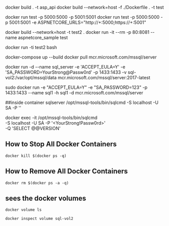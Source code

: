 docker build . -t asp_api
docker build --network=host -f ./Dockerfile . -t test

docker run test -p 5000:5000 -p 5001:5001
docker run test -p 5000:5000 -p 5001:5001 -e ASPNETCORE_URLS="http://+:5000;https://+:5001"


docker build --network=host -t test2 .
docker run -it --rm -p 80:8081 --name aspnetcore_sample test


docker run -ti test2 bash


docker-compose up --build
docker pull mcr.microsoft.com/mssql/server

docker run -d --name sql_server -e 'ACCEPT_EULA=Y' -e 'SA_PASSWORD=YourStrong@Passw0rd' -p 1433:1433 -v sql-vol2:/var/opt/mssql/data mcr.microsoft.com/mssql/server:2017-latest

sudo docker run -e "ACCEPT_EULA=Y" -e "SA_PASSWORD=123" -p 1433:1433 --name sql1 -h sql1 -d mcr.microsoft.com/mssql/server

##inside container sqlserver 
/opt/mssql-tools/bin/sqlcmd -S localhost -U SA -P '<YourPassword>'

docker exec -it <Container ID or name> /opt/mssql-tools/bin/sqlcmd \
-S localhost -U SA -P '<YourStrong!Passw0rd>' \
-Q 'SELECT @@VERSION'

## How to Stop All Docker Containers
```
docker kill $(docker ps -q)
```

## How to Remove All Docker Containers
```
docker rm $(docker ps -a -q)
```

## sees the docker volumes
```
docker volume ls
```

```
docker inspect volume sql-vol2
```